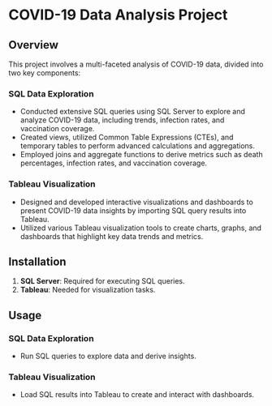 # COVID-19 Data Analysis Project

## Overview
This project involves a multi-faceted analysis of COVID-19 data, divided into two key components:

### SQL Data Exploration
- Conducted extensive SQL queries using SQL Server to explore and analyze COVID-19 data, including trends, infection rates, and vaccination coverage.
- Created views, utilized Common Table Expressions (CTEs), and temporary tables to perform advanced calculations and aggregations.
- Employed joins and aggregate functions to derive metrics such as death percentages, infection rates, and vaccination coverage.

### Tableau Visualization
- Designed and developed interactive visualizations and dashboards to present COVID-19 data insights by importing SQL query results into Tableau.
- Utilized various Tableau visualization tools to create charts, graphs, and dashboards that highlight key data trends and metrics.

## Installation

1. **SQL Server**: Required for executing SQL queries.
2. **Tableau**: Needed for visualization tasks.

## Usage

### SQL Data Exploration
- Run SQL queries to explore data and derive insights.

### Tableau Visualization
- Load SQL results into Tableau to create and interact with dashboards.
